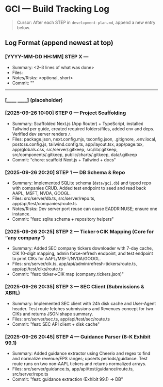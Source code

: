 # GCI — Build Tracking Log

> Cursor: After each STEP in `development-plan.md`, append a new entry below.

## Log Format (append newest at top)

### [YYYY-MM-DD HH:MM] STEP X — <Step Title>
- Summary: <2–3 lines of what was done>
- Files: <comma-separated>
- Notes/Risks: <optional, short>
- Commit: "<exact message>"

---

### [____ ____] (placeholder)
### [2025-09-26 10:00] STEP 0 — Project Scaffolding
- Summary: Scaffolded Next.js (App Router) + TypeScript, installed Tailwind per guide, created required folders/files, added env and deps. Verified dev server renders `/`.
- Files: package.json, next.config.mjs, tsconfig.json, .gitignore, .env.local, postcss.config.js, tailwind.config.ts, app/layout.tsx, app/page.tsx, app/globals.css, src/server/.gitkeep, src/lib/.gitkeep, src/components/.gitkeep, public/charts/.gitkeep, data/.gitkeep
- Commit: "chore: scaffold Next.js + Tailwind + docs"

### [2025-09-26 20:20] STEP 1 — DB Schema & Repo
- Summary: Implemented SQLite schema (`data/gci.db`) and typed repo with companies CRUD. Added test endpoint to seed and read back AAPL, MSFT, NVDA, GOOGL.
- Files: src/server/db.ts, src/server/repo.ts, app/api/test/companies/route.ts
- Notes/Risks: Dev server port reuse can cause EADDRINUSE; ensure one instance.
- Commit: "feat: sqlite schema + repository helpers"
### [2025-09-26 20:25] STEP 2 — Ticker→CIK Mapping (Core for “any company”)
- Summary: Added SEC company tickers downloader with 7-day cache, CIK 10-digit mapping, admin force-refresh endpoint, and test endpoint to print CIKs for AAPL/MSFT/NVDA/GOOGL.
- Files: src/server/cik.ts, app/api/admin/refresh-tickers/route.ts, app/api/test/ciks/route.ts
- Commit: "feat: ticker→CIK map (company_tickers.json)"
### [2025-09-26 20:35] STEP 3 — SEC Client (Submissions & XBRL)
- Summary: Implemented SEC client with 24h disk cache and User-Agent header. Test route fetches submissions and Revenues concept for two CIKs and returns JSON shape summary.
- Files: src/server/sec.ts, app/api/test/sec/route.ts
- Commit: "feat: SEC API client + disk cache"
### [2025-09-26 20:45] STEP 4 — Guidance Parser (8‑K Exhibit 99.1)
- Summary: Added guidance extractor using Cheerio and regex to find and normalize revenue/EPS ranges; upserts periods/guidance. Test route runs on two non‑AAPL tickers and returns normalized arrays.
- Files: src/server/guidance.ts, app/api/test/guidance/route.ts, src/server/repo.ts
- Commit: "feat: guidance extraction (Exhibit 99.1) → DB"
